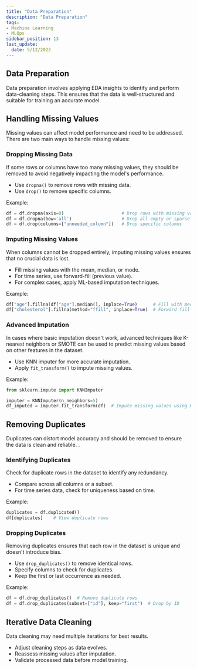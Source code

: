 ```yaml
---
title: "Data Preparation"
description: "Data Preparation"
tags: 
- Machine Learning
- MLOps
sidebar_position: 13
last_update:
  date: 5/12/2023
---
```


## Data Preparation  

Data preparation involves applying EDA insights to identify and perform data-cleaning steps. This ensures that the data is well-structured and suitable for training an accurate model.

## Handling Missing Values  

Missing values can affect model performance and need to be addressed. There are two main ways to handle missing values: 

### Dropping Missing Data

If some rows or columns have too many missing values, they should be removed to avoid negatively impacting the model's performance.  

- Use `dropna()` to remove rows with missing data.  
- Use `drop()` to remove specific columns.  

Example:

```python
df = df.dropna(axis=0)                      # Drop rows with missing values
df = df.dropna(how='all')                   # Drop all empty or sparse rows
df = df.drop(columns=["unneeded_column"])   # Drop specific columns
```

### Imputing Missing Values

When columns cannot be dropped entirely, imputing missing values ensures that no crucial data is lost.  

- Fill missing values with the mean, median, or mode.  
- For time series, use forward-fill (previous value).  
- For complex cases, apply ML-based imputation techniques.

Example:

```python
df["age"].fillna(df["age"].median(), inplace=True)      # Fill with median
df["cholesterol"].fillna(method="ffill", inplace=True)  # Forward fill
```

### Advanced Imputation

In cases where basic imputation doesn't work, advanced techniques like K-nearest neighbors or SMOTE can be used to predict missing values based on other features in the dataset.  

- Use KNN imputer for more accurate imputation.  
- Apply `fit_transform()` to impute missing values.  

Example:

```python
from sklearn.impute import KNNImputer

imputer = KNNImputer(n_neighbors=5)
df_imputed = imputer.fit_transform(df)  # Impute missing values using KNN
```

## Removing Duplicates  

Duplicates can distort model accuracy and should be removed to ensure the data is clean and reliable.  .

### Identifying Duplicates

Check for duplicate rows in the dataset to identify any redundancy.  

- Compare across all columns or a subset.  
- For time series data, check for uniqueness based on time.  

Example:

```python
duplicates = df.duplicated()
df[duplicates]    # View duplicate rows
```

### Dropping Duplicates

Removing duplicates ensures that each row in the dataset is unique and doesn't introduce bias.  

- Use `drop_duplicates()` to remove identical rows.  
- Specify columns to check for duplicates.  
- Keep the first or last occurrence as needed.  

Example:

```python
df = df.drop_duplicates()  # Remove duplicate rows
df = df.drop_duplicates(subset=["id"], keep="first")  # Drop by ID
```

## Iterative Data Cleaning  

Data cleaning may need multiple iterations for best results.  

- Adjust cleaning steps as data evolves.  
- Reassess missing values after imputation.  
- Validate processed data before model training.  